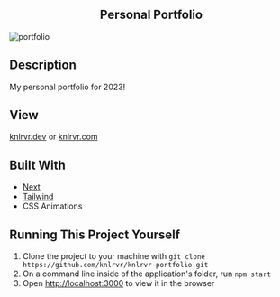 <h2 align="center"> Personal Portfolio </h2>

![portfolio](https://user-images.githubusercontent.com/91632194/220643023-45ad1bcc-7aa3-405d-b262-f6a7884d3927.png)

## Description
My personal portfolio for 2023! 

## View 
[knlrvr.dev](https://knlrvr.dev) or 
[knlrvr.com](https://knlrvr.com)

## Built With
- [Next](https://nextjs.org/docs/getting-started)
- [Tailwind](https://tailwindcss.com/docs/installation)
- CSS Animations

## Running This Project Yourself 
1. Clone the project to your machine with `git clone https://github.com/knlrvr/knlrvr-portfolio.git`
2. On a command line inside of the application's folder, run `npm start`
3. Open [http://localhost:3000](http://localhost:3000) to view it in the browser
